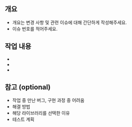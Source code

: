 ## 개요

- 개요는 변경 사항 및 관련 이슈에 대해 간단하게 작성해주세요.
- 이슈 번호를 적어주세요.

## 작업 내용

-
-
-

## 참고 (optional)

- 작업 중 만난 버그, 구현 과정 중 어려움
- 해결 방법
- 해당 라이브러리를 선택한 이유
- 테스트 계획
